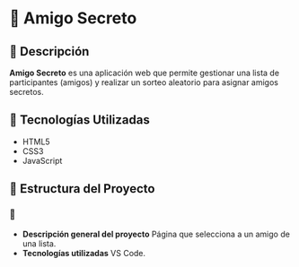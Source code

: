 # 🎁 Amigo Secreto

## 📖 Descripción
**Amigo Secreto** es una aplicación web que permite gestionar una lista de participantes (amigos) y realizar un sorteo aleatorio para asignar amigos secretos.

## 🚀 Tecnologías Utilizadas
- HTML5
- CSS3
- JavaScript 

## 📂 Estructura del Proyecto


### **📌**
- **Descripción general del proyecto** Página que selecciona a un amigo de una lista.
- **Tecnologías utilizadas** VS Code.

